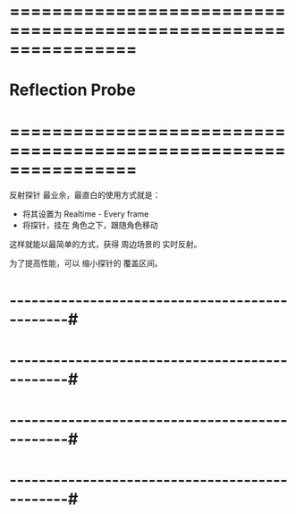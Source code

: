 # ================================================================ #
#                  Reflection Probe
# ================================================================ #

反射探针 最业余，最直白的使用方式就是：
- 将其设置为 Realtime - Every frame
- 将探针，挂在 角色之下，跟随角色移动

这样就能以最简单的方式，获得 周边场景的 实时反射。

为了提高性能，可以 缩小探针的 覆盖区间。



# ----------------------------------------------#
#          
# ----------------------------------------------#


# ----------------------------------------------#
#   
# ----------------------------------------------#





























